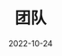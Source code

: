 ---
title: 团队
date: 2022-10-24

type: landing

sections:
  - block: people
    content:
      title: 全体成员
      # Choose which groups/teams of users to display.
      #   Edit `user_groups` in each user's profile to add them to one or more of these groups.
      user_groups:
        - 实验室主任
        - 教师
        - 博士后
        - 博士研究生
        - 硕士研究生
        - 本科生
        - 工程师
        - 访问学生
        - 毕业生

        # - principal_investigator
        # - tutor
        # - postdocs
        # - phd_students
        # - masters_students
        # - undergraduate_students
        # - engineer
        # - vistors
        # - intern
        # - alumni
      sort_by: Params.join_year
      sort_ascending: true
    design:
      show_interests: false
      show_role: true
      show_social: true
      show_destination: true
      # background:
      #   # image:
      #   #   # filename: ucas-bridge.jpg
      #   #   filters:
      #   #     brightness: 0.9
      #   position: right
      #   color: "#f7f7f7"
---